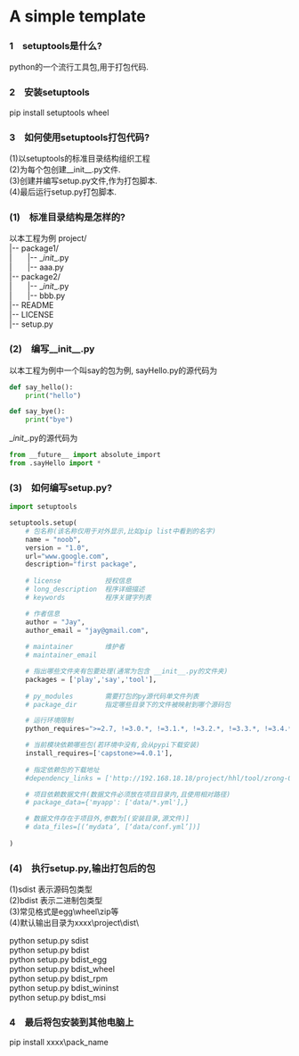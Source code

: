 # A simple template

### 1&#8195;setuptools是什么?
python的一个流行工具包,用于打包代码.

### 2&#8195;安装setuptools
pip install setuptools wheel

### 3&#8195;如何使用setuptools打包代码?
(1)以setuptools的标准目录结构组织工程  
(2)为每个包创建__init__.py文件.  
(3)创建并编写setup.py文件,作为打包脚本.  
(4)最后运行setup.py打包脚本.  

### (1)&#8195;标准目录结构是怎样的?  
以本工程为例
project/  
|-- package1/  
|&#8195;&#8195;|-- \__init__.py  
|&#8195;&#8195;|-- aaa.py  
|-- package2/  
|&#8195;&#8195;|-- \__init__.py  
|&#8195;&#8195;|-- bbb.py  
|-- README  
|-- LICENSE  
|-- setup.py  

### (2)&#8195;编写__init__.py
以本工程为例中一个叫say的包为例,
sayHello.py的源代码为
```python
def say_hello():
    print("hello")

def say_bye():
    print("bye")
```

\__init__.py的源代码为
```python
from __future__ import absolute_import
from .sayHello import *
```

### (3)&#8195;如何编写setup.py?
```python
import setuptools

setuptools.setup(
    # 包名称(该名称仅用于对外显示,比如pip list中看到的名字)
    name = "noob",
    version = "1.0",
    url="www.google.com",
    description="first package",
    
    # license           授权信息
    # long_description  程序详细描述
    # keywords          程序关键字列表

    # 作者信息
    author = "Jay",
    author_email = "jay@gmail.com",
    
    # maintainer        维护者
    # maintainer_email

    # 指出哪些文件夹有包要处理(通常为包含 __init__.py的文件夹)
    packages = ['play','say','tool'],
    
    # py_modules        需要打包的py源代码单文件列表
    # package_dir       指定哪些目录下的文件被映射到哪个源码包

    # 运行环境限制
    python_requires=">=2.7, !=3.0.*, !=3.1.*, !=3.2.*, !=3.3.*, !=3.4.*",

    # 当前模块依赖哪些包(若环境中没有,会从pypi下载安装)
    install_requires=['capstone>=4.0.1'],
    
    # 指定依赖包的下载地址
    #dependency_links = ['http://192.168.18.18/project/hhl/tool/zrong-0.2.1.tar.gz']

    # 项目依赖数据文件(数据文件必须放在项目目录内,且使用相对路径)
    # package_data={'myapp': ['data/*.yml'],}

    # 数据文件存在于项目外,参数为[(安装目录,源文件)]
    # data_files=[(‘mydata’, [‘data/conf.yml’])]
    
)
```

### (4)&#8195;执行setup.py,输出打包后的包
(1)sdist 表示源码包类型  
(2)bdist 表示二进制包类型  
(3)常见格式是egg\wheel\zip等  
(4)默认输出目录为xxxx\project\dist\  

python setup.py sdist  
python setup.py bdist  
python setup.py bdist_egg  
python setup.py bdist_wheel  
python setup.py bdist_rpm  
python setup.py bdist_wininst  
python setup.py bdist_msi  

### 4&#8195;最后将包安装到其他电脑上
pip install xxxx\pack_name
